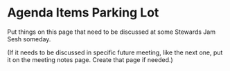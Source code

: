 # Agenda Items Parking Lot
Put things on this page that need to be discussed at some Stewards Jam Sesh someday.

(If it needs to be discussed in specific future meeting, like the next one, put it on the meeting notes page.  Create that page if needed.)